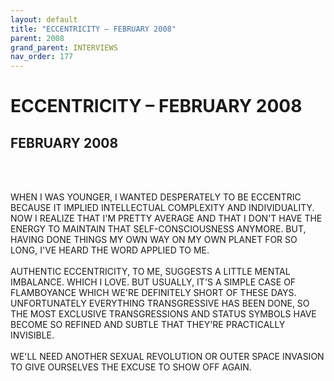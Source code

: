 ```yaml
---
layout: default
title: "ECCENTRICITY – FEBRUARY 2008"
parent: 2008
grand_parent: INTERVIEWS
nav_order: 177
---
```


# ECCENTRICITY – FEBRUARY 2008
## FEBRUARY 2008 

<br><br></p>
<p>WHEN I WAS YOUNGER, I WANTED DESPERATELY TO BE ECCENTRIC BECAUSE IT IMPLIED INTELLECTUAL COMPLEXITY AND INDIVIDUALITY. NOW I REALIZE THAT I'M PRETTY AVERAGE AND THAT I DON'T HAVE THE ENERGY TO MAINTAIN THAT SELF-CONSCIOUSNESS ANYMORE. BUT, HAVING DONE THINGS MY OWN WAY ON MY OWN PLANET FOR SO LONG, I'VE HEARD THE WORD APPLIED TO ME. <br />
<br />
AUTHENTIC ECCENTRICITY, TO ME, SUGGESTS A LITTLE MENTAL IMBALANCE. WHICH I LOVE. BUT USUALLY, IT'S A SIMPLE CASE OF FLAMBOYANCE WHICH WE'RE DEFINITELY SHORT OF THESE DAYS. UNFORTUNATELY EVERYTHING TRANSGRESSIVE HAS BEEN DONE, SO THE MOST EXCLUSIVE TRANSGRESSIONS AND STATUS SYMBOLS HAVE BECOME SO REFINED AND SUBTLE THAT THEY'RE PRACTICALLY INVISIBLE. <br />
<br />
WE'LL NEED ANOTHER SEXUAL REVOLUTION OR OUTER SPACE INVASION TO GIVE OURSELVES THE EXCUSE TO SHOW OFF AGAIN. <br />
<br />

